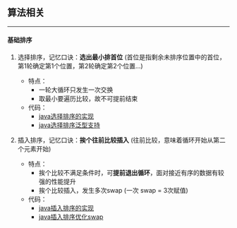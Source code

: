 ## 算法相关
---

#### 基础排序
1. 选择排序，记忆口诀：**选出最小排首位** (首位是指剩余未排序位置中的首位，第1轮确定第1个位置，第2轮确定第2个位置...)
    * 特点：
        - 一轮大循环只发生一次交换
        - 取最小要遍历比较，故不可提前结束
    * 代码：
        - [java选择排序的实现](./java/src/main/java/org/orh/sorting/basic/SelectionSort.java)
        - [java选择排序泛型支持](./java/src/main/java/org/orh/sorting/basic/ext/SelectionSortObject.java)

2. 插入排序，记忆口诀：**挨个往前比较插入** (往前比较，意味着循环开始从第二个元素开始)
    * 特点：
        - 挨个比较不满足条件时，可**提前退出循环**，面对接近有序的数据有较强的性能提升
        - 挨个比较插入，发生多次swap (一次 swap = 3次赋值)
    * 代码：
        - [java插入排序的实现](./java/src/main/java/org/orh/sorting/basic/InsertionSort.java)
        - [java插入排序优化swap](./java/src/main/java/org/orh/sorting/basic/ext/InsertionSortOptimization.java)